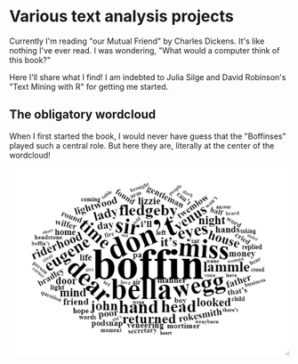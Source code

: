 # Various text analysis projects

Currently I'm reading "our Mutual Friend" by Charles Dickens. It's like nothing I've ever read. I was wondering, "What would a computer think of this book?"

Here I'll share what I find! I am indebted to Julia Silge and David Robinson's "Text Mining with R" for getting me started.

## The obligatory wordcloud

When I first started the book, I would never have guess that the "Boffinses" played such a central role. But here they are, literally at the center of the wordcloud!

![](our_mutual_friend/omf_wordcloud.png)
